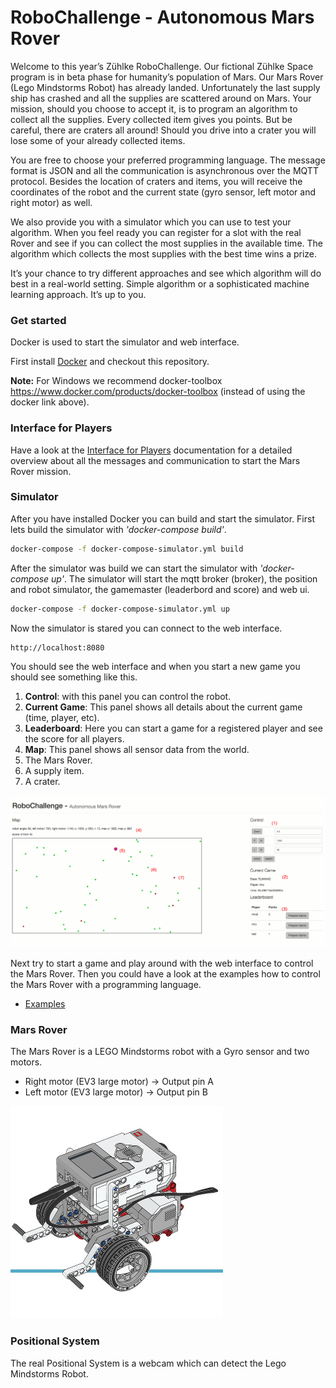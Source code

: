 
# RoboChallenge - Autonomous Mars Rover

Welcome to this year’s Zühlke RoboChallenge. Our fictional Zühlke Space  program is in beta phase for humanity’s population of Mars. Our Mars Rover (Lego Mindstorms Robot) has already landed. Unfortunately the last supply ship has crashed and all the supplies are scattered around on Mars. Your mission, should you choose to accept it, is to program an algorithm to collect all the supplies. Every collected item gives you points. But be careful, there are craters all around! Should you drive into a crater you will lose some of your already collected items.

You are free to choose your preferred programming language. The message format is JSON and all the communication is asynchronous over the MQTT protocol. Besides the location of craters and items, you will receive the coordinates of the robot and the current state (gyro sensor, left motor and right motor) as well.
 
We also provide you with a simulator which you can use to test your algorithm. When you feel ready you can register for a slot with the real Rover and see if you can collect the most supplies in the available time. 
The algorithm which collects the most supplies with the best time wins a prize.

It’s your chance to try different approaches and see which algorithm will do best in a real-world setting. Simple algorithm or a sophisticated machine learning approach. It’s up to you.


### Get started
Docker is used to start the simulator and web interface.

First install [Docker](https://www.docker.com/) and checkout this repository.

__Note:__ For Windows we recommend docker-toolbox https://www.docker.com/products/docker-toolbox (instead of using the docker link above).

### Interface for Players
Have a look at the [Interface for Players](player-interface.md) documentation for a detailed overview about all the messages and communication to start the Mars Rover mission.

### Simulator
After you have installed Docker you can build and start the simulator. First lets build the simulator with _'docker-compose build'_.

```bash
docker-compose -f docker-compose-simulator.yml build
```

After the simulator was build we can start the simulator with _'docker-compose up'_. The simulator will start the mqtt broker (broker), 
the position and robot simulator, the gamemaster (leaderbord and score) and web ui.


```bash
docker-compose -f docker-compose-simulator.yml up
```

Now the simulator is stared you can connect to the web interface.

```bash
http://localhost:8080
```

You should see the web interface and when you start a new game you should see something like this.

1. __Control__: with this panel you can control the robot. 
2. __Current Game__: This panel shows all details about the current game (time, player, etc).
3. __Leaderboard__: Here you can start a game for a registered player and see the score for all players. 
4. __Map__: This panel shows all sensor data from the world.
5. The Mars Rover.
6. A supply item.
7. A crater.


![main page](doc/ui.png)


Next try to start a game and play around with the web interface to control the Mars Rover. Then you could have a look at the examples how to control the Mars Rover with a programming language.
- [Examples](examples)


### Mars Rover
The Mars Rover is a LEGO Mindstorms robot with a Gyro sensor and two motors.

- Right motor (EV3 large motor) -> Output pin A
- Left motor (EV3 large motor) -> Output pin B

![main page](doc/robot.jpg)


### Positional System
The real Positional System is a webcam which can detect the Lego Mindstorms Robot.
